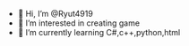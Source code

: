 - 👋 Hi, I’m @Ryut4919
- 👀 I’m interested in creating game
- 🌱 I’m currently learning C#,c++,python,html


<!---
Ryut4919/Ryut4919 is a ✨ special ✨ repository because its `README.md` (this file) appears on your GitHub profile.
You can click the Preview link to take a look at your changes.
--->
